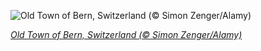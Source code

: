 
![Old Town of Bern, Switzerland (© Simon Zenger/Alamy)](https://cn.bing.com//th?id=OHR.BernCH_EN-US8185860107_1920x1080.jpg&rf=LaDigue_1920x1080.jpg&pid=hp)

*[Old Town of Bern, Switzerland (© Simon Zenger/Alamy)](https://www.bing.com/search?q=old+city+of+bern&form=hpcapt&filters=HpDate%3a%2220201123_0800%22)*
